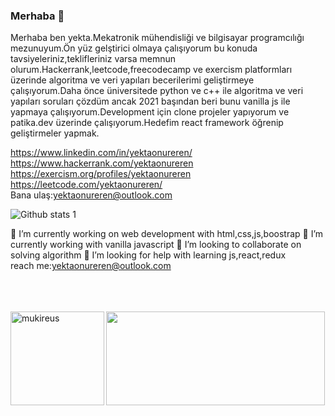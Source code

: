 ### Merhaba 👋
Merhaba ben yekta.Mekatronik mühendisliği ve bilgisayar programcılığı mezunuyum.Ön yüz gelştirici olmaya çalışıyorum bu konuda tavsiyeleriniz,teklifleriniz varsa memnun olurum.Hackerrank,leetcode,freecodecamp ve exercism platformları üzerinde algoritma ve veri yapıları becerilerimi geliştirmeye çalışıyorum.Daha önce üniversitede python ve c++ ile algoritma ve veri yapıları soruları çözdüm ancak 2021 başından beri bunu vanilla js ile  yapmaya çalışıyorum.Development için clone projeler yapıyorum ve patika.dev üzerinde çalışıyorum.Hedefim react framework öğrenip geliştirmeler yapmak.<br/>

https://www.linkedin.com/in/yektaonureren/ <br/>
https://www.hackerrank.com/yektaonureren <br/>
https://exercism.org/profiles/yektaonureren <br/>
https://leetcode.com/yektaonureren/ <br/>
Bana ulaş:yektaonureren@outlook.com


![Github stats 1](https://github-readme-stats.vercel.app/api?username=yektaonureren&show_icons=true&theme=gradient) 




🔭 I’m currently working on web development with html,css,js,boostrap
🌱 I’m currently working with vanilla javascript
👯 I’m looking to collaborate on solving algorithm
🤔 I’m looking for help with learning js,react,redux <br/>
    reach me:yektaonureren@outlook.com

<br/>
<br/>
<br/>

 <img weight="auto" height="150" align="left" src="https://github-readme-stats.vercel.app/api/top-langs?username=yektaonureren&show_icons=true&locale=en&layout=compact&langs_count=8&theme=algolia" alt="mukireus"/>
 
<img align="center" src="https://github.com/yektaonureren/yektaonureren/blob/main/52whale.jpg" width="350" height="150" >
  
